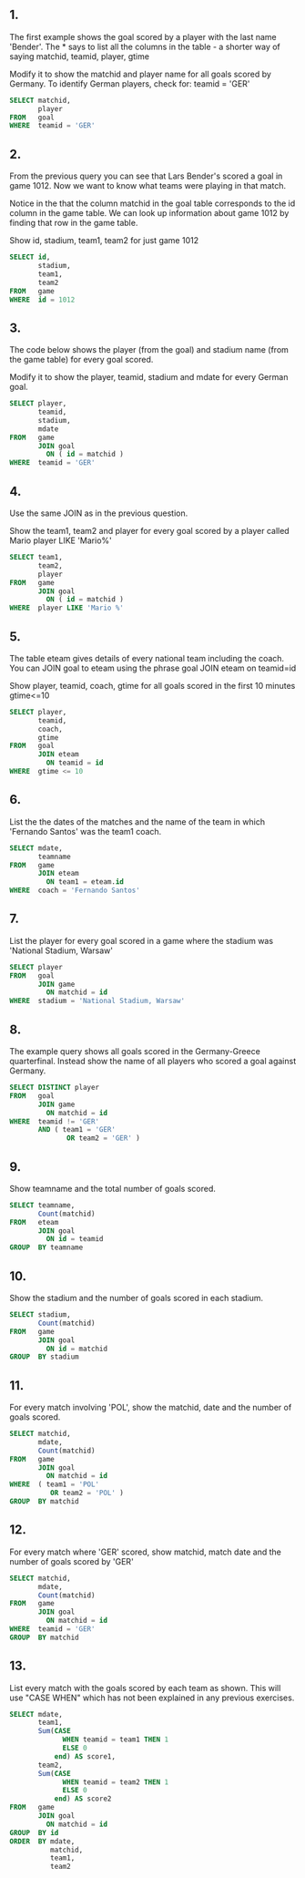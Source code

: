 ## 1.
The first example shows the goal scored by a player with the last name 'Bender'. The * says to list all the columns in the table - a shorter way of saying matchid, teamid, player, gtime

Modify it to show the matchid and player name for all goals scored by Germany. To identify German players, check for: teamid = 'GER'

```sql
SELECT matchid, 
       player 
FROM   goal 
WHERE  teamid = 'GER' 
```

## 2.
From the previous query you can see that Lars Bender's scored a goal in game 1012. Now we want to know what teams were playing in that match.

Notice in the that the column matchid in the goal table corresponds to the id column in the game table. We can look up information about game 1012 by finding that row in the game table.

Show id, stadium, team1, team2 for just game 1012

```sql
SELECT id, 
       stadium, 
       team1, 
       team2 
FROM   game 
WHERE  id = 1012 
```

## 3.
The code below shows the player (from the goal) and stadium name (from the game table) for every goal scored.

Modify it to show the player, teamid, stadium and mdate for every German goal.

```sql
SELECT player, 
       teamid, 
       stadium, 
       mdate 
FROM   game 
       JOIN goal 
         ON ( id = matchid ) 
WHERE  teamid = 'GER' 
```

## 4.
Use the same JOIN as in the previous question.

Show the team1, team2 and player for every goal scored by a player called Mario player LIKE 'Mario%'

```sql
SELECT team1, 
       team2, 
       player 
FROM   game 
       JOIN goal 
         ON ( id = matchid ) 
WHERE  player LIKE 'Mario %' 
```

## 5.
The table eteam gives details of every national team including the coach. You can JOIN goal to eteam using the phrase goal JOIN eteam on teamid=id

Show player, teamid, coach, gtime for all goals scored in the first 10 minutes gtime<=10

```sql
SELECT player, 
       teamid, 
       coach, 
       gtime 
FROM   goal 
       JOIN eteam 
         ON teamid = id 
WHERE  gtime <= 10 
```

## 6.
List the the dates of the matches and the name of the team in which 'Fernando Santos' was the team1 coach.

```sql
SELECT mdate, 
       teamname 
FROM   game 
       JOIN eteam 
         ON team1 = eteam.id 
WHERE  coach = 'Fernando Santos' 
```

## 7.
List the player for every goal scored in a game where the stadium was 'National Stadium, Warsaw'

```sql
SELECT player 
FROM   goal 
       JOIN game 
         ON matchid = id 
WHERE  stadium = 'National Stadium, Warsaw' 
```

## 8.
The example query shows all goals scored in the Germany-Greece quarterfinal.
Instead show the name of all players who scored a goal against Germany.

```sql
SELECT DISTINCT player 
FROM   goal 
       JOIN game 
         ON matchid = id 
WHERE  teamid != 'GER' 
       AND ( team1 = 'GER' 
              OR team2 = 'GER' ) 
```

## 9.
Show teamname and the total number of goals scored.

```sql
SELECT teamname, 
       Count(matchid) 
FROM   eteam 
       JOIN goal 
         ON id = teamid 
GROUP  BY teamname 
```

## 10.
Show the stadium and the number of goals scored in each stadium.

```sql
SELECT stadium, 
       Count(matchid) 
FROM   game 
       JOIN goal 
         ON id = matchid 
GROUP  BY stadium 
```

## 11.
For every match involving 'POL', show the matchid, date and the number of goals scored.

```sql
SELECT matchid, 
       mdate, 
       Count(matchid) 
FROM   game 
       JOIN goal 
         ON matchid = id 
WHERE  ( team1 = 'POL' 
          OR team2 = 'POL' ) 
GROUP  BY matchid 
```

## 12.
For every match where 'GER' scored, show matchid, match date and the number of goals scored by 'GER'

```sql
SELECT matchid, 
       mdate, 
       Count(matchid) 
FROM   game 
       JOIN goal 
         ON matchid = id 
WHERE  teamid = 'GER' 
GROUP  BY matchid 
```

## 13.
List every match with the goals scored by each team as shown. This will use "CASE WHEN" which has not been explained in any previous exercises.

```sql
SELECT mdate, 
       team1, 
       Sum(CASE 
             WHEN teamid = team1 THEN 1 
             ELSE 0 
           end) AS score1, 
       team2, 
       Sum(CASE 
             WHEN teamid = team2 THEN 1 
             ELSE 0 
           end) AS score2 
FROM   game 
       JOIN goal 
         ON matchid = id 
GROUP  BY id 
ORDER  BY mdate, 
          matchid, 
          team1, 
          team2 
```

